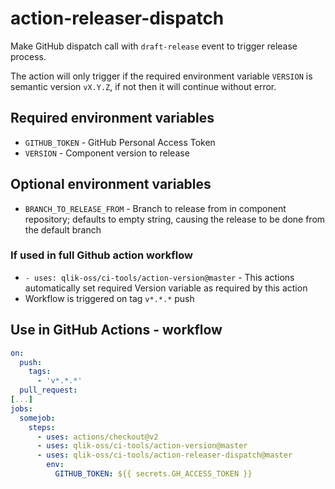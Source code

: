 # action-releaser-dispatch

Make GitHub dispatch call with `draft-release` event to trigger release process.

The action will only trigger if the required environment variable `VERSION` is semantic version `vX.Y.Z`, if not then it will continue without error.

## Required environment variables

- `GITHUB_TOKEN` - GitHub Personal Access Token
- `VERSION` - Component version to release

## Optional environment variables

- `BRANCH_TO_RELEASE_FROM` - Branch to release from in component repository; defaults to empty string, causing the release to be done from the default branch

### If used in full Github action workflow

- `- uses: qlik-oss/ci-tools/action-version@master` - This actions automatically set required Version variable as required by this action
- Workflow is triggered on tag `v*.*.*` push

## Use in GitHub Actions - workflow

```yaml
on:
  push:
    tags:
      - 'v*.*.*'
  pull_request:
[...]
jobs:
  somejob:
    steps:
      - uses: actions/checkout@v2
      - uses: qlik-oss/ci-tools/action-version@master
      - uses: qlik-oss/ci-tools/action-releaser-dispatch@master
        env:
          GITHUB_TOKEN: ${{ secrets.GH_ACCESS_TOKEN }}
```

